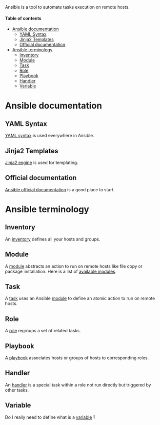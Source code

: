 
Ansible is a tool to automate tasks execution on remote hosts.

#### Table of contents

<!-- START doctoc generated TOC please keep comment here to allow auto update -->
<!-- DON'T EDIT THIS SECTION, INSTEAD RE-RUN doctoc TO UPDATE -->

- [Ansible documentation](#ansible-documentation)
  - [YAML Syntax](#yaml-syntax)
  - [Jinja2 Templates](#jinja2-templates)
  - [Official documentation](#official-documentation)
- [Ansible terminology](#ansible-terminology)
  - [Inventory](#inventory)
  - [Module](#module)
  - [Task](#task)
  - [Role](#role)
  - [Playbook](#playbook)
  - [Handler](#handler)
  - [Variable](#variable)

<!-- END doctoc generated TOC please keep comment here to allow auto update -->

Ansible documentation
===================

YAML Syntax
----------------

[YAML syntax] is used everywhere in Ansible.

Jinja2 Templates
---------------------

[Jinja2 engine] is used for templating.

Official documentation
-----------------------------

[Ansible official documentation] is a good place to start.

Ansible terminology
=================

Inventory
------------

An [inventory] defines all your hosts and groups.

Module
---------

A [module] abstracts an action to run on remote hosts like file copy or package installation.
Here is a list of [available modules].

Task
-----

A [task] uses an Ansible [module] to define an atomic action to run on remote hosts.

Role
-----

A [role] regroups a set of related tasks.

Playbook
------------

A [playbook] associates hosts or groups of hosts to corresponding roles.

Handler
----------

An  [handler] is a special task within a role not run directly but triggered by other tasks.

Variable
----------

Do I really need to define what is a [variable] ?

[YAML syntax]: http://docs.ansible.com/YAMLSyntax.html "YAML syntax on docs.ansible.com"

[Jinja2 engine]: http://docs.ansible.com/playbooks_variables.html "Jinja2 engine on docs.ansible.com"

[Ansible official documentation]: http://docs.ansible.com "Ansible official documentation on docs.ansible.com"

[inventory]: http://docs.ansible.com/intro_inventory.html "Inventory on docs.ansible.com"

[module]: http://docs.ansible.com/modules.html "Modules on docs.ansible.com"

[available modules]: http://docs.ansible.com/modules_by_category.html "Available modules on docs.ansible.com"

[task]: http://docs.ansible.com/glossary.html#tasks

[role]: http://docs.ansible.com/playbook_rtoles.html "Role on docs.ansible.com"

[playbook]: http://docs.ansible.com/playbooks.html "Playbook on docs.ansible.com"

[handler]: http://docs.ansible.com/glossary.html#handlers "Handler on docs.ansible.com"

[variable]: http://docs.ansible.com/playbook_variables.html "Variable on docs.ansible.com"

